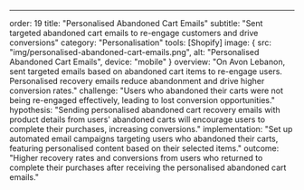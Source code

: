 ---
order: 19
title: "Personalised Abandoned Cart Emails"
subtitle: "Sent targeted abandoned cart emails to re-engage customers and drive conversions"
category: "Personalisation"
tools: [Shopify]
image: {
    src: "img/personalised-abandoned-cart-emails.png",
    alt: "Personalised Abandoned Cart Emails",
    device: "mobile"
}
overview: "On Avon Lebanon, sent targeted emails based on abandoned cart items to re-engage users. Personalised recovery emails reduce abandonment and drive higher conversion rates."
challenge: "Users who abandoned their carts were not being re-engaged effectively, leading to lost conversion opportunities."
hypothesis: "Sending personalised abandoned cart recovery emails with product details from users' abandoned carts will encourage users to complete their purchases, increasing conversions."
implementation: "Set up automated email campaigns targeting users who abandoned their carts, featuring personalised content based on their selected items."
outcome: "Higher recovery rates and conversions from users who returned to complete their purchases after receiving the personalised abandoned cart emails."